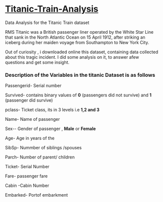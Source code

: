 # [Titanic-Train-Analysis](file:///C:/Users/Tech/Documents/Analysis-of-the-Titanic-Train-Dataset-in-R.html)
Data Analysis for the Titanic Train dataset

RMS Titanic was a British passenger liner operated by the White Star Line that sank in the North Atlantic Ocean on 15 April 1912, after striking an iceberg during her maiden voyage from Southampton to New York City. 

Out of curiosity , i downloaded online this dataset, containing data collected about this tragic incident. I did some analysis on it, to answer afew questions and get some insight.

### Description of the Variables in the titanic Dataset is as follows

Passengerid- Serial number

Survived- contains binary values of **0** (passengers did not survive) and **1** (passenger did survive) 

pclass- Ticket class, its in 3 levels i.e **1,2 and 3** 

Name- Name of passenger

Sex-- Gender of passenger , **Male** or **Female**

Age- Age in years of the 

SibSp- Nummber of siblings /spouses

Parch- Number of parent/ children

Ticket- Serial Number

Fare- passenger fare

Cabin -Cabin Number

Embarked- Portof embarkment
